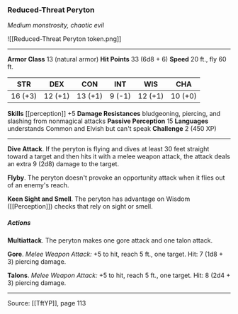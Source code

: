 ### Reduced-Threat Peryton
_Medium monstrosity, chaotic evil_

![[Reduced-Threat Peryton token.png]]


---

**Armor Class** 13 (natural armor)
**Hit Points** 33 (6d8 + 6)
**Speed** 20 ft., fly 60 ft.

| STR     | DEX     | CON     | INT     | WIS     | CHA     |
|---------|---------|---------|---------|---------|---------|
| 16 (+3) | 12 (+1) | 13 (+1) | 9 (-1) | 12 (+1) | 10 (+0) |

**Skills** [[perception]] +5
**Damage Resistances** bludgeoning, piercing, and slashing from nonmagical attacks
**Passive Perception** 15
**Languages** understands Common and Elvish but can't speak
**Challenge** 2 (450 XP)

---

**Dive Attack**. If the peryton is flying and dives at least 30 feet straight toward a target and then hits it with a melee weapon attack, the attack deals an extra 9 (2d8) damage to the target.

**Flyby**. The peryton doesn't provoke an opportunity attack when it flies out of an enemy's reach.

**Keen Sight and Smell**. The peryton has advantage on Wisdom ([[Perception]]) checks that rely on sight or smell.

##### Actions
**Multiattack**. The peryton makes one gore attack and one talon attack.

**Gore**. _Melee Weapon Attack:_ +5 to hit, reach 5 ft., one target. Hit: 7 (1d8 + 3) piercing damage.

**Talons**. _Melee Weapon Attack:_ +5 to hit, reach 5 ft., one target. Hit: 8 (2d4 + 3) piercing damage.


---

Source: [[TftYP]], page 113